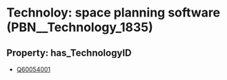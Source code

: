 # Technoloy: __space planning software__ (PBN__Technology_1835)

## Property: has_TechnologyID

* [Q60054001](Q60054001)

